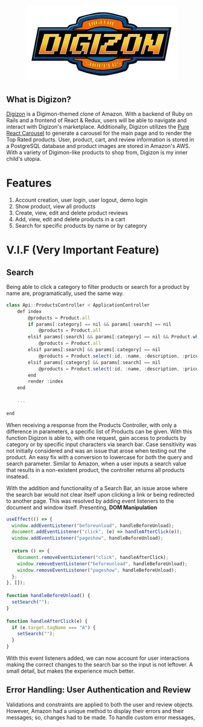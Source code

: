 # [<p align="center"/> <img src="./frontend/src/assets/logo.png" width="400" height="200" />](https://digizon.onrender.com)

## **What is Digizon?**

[Digizon](https://digizon.onrender.com) is a Digimon-themed clone of Amazon. With a backend of Ruby on Rails and a frontend of React & Redux, users will be able to navigate and interact with Digizon's marketplace. Additionally, Digizon utilizes the [Pure React Carousel](https://github.com/express-labs/pure-react-carousel) to generate a carousel for the main page and to render the Top Rated products. User, product, cart, and review information is stored in a PostgreSQL database and product images are stored in Amazon's AWS. With a variety of Digimon-like products to shop from, Digizon is my inner child's utopia.

# **Features**

1. Account creation, user login, user logout, demo login
2. Show product, view all products
3. Create, view, edit and delete product reviews
4. Add, view, edit and delete products in a cart
5. Search for specific products by name or by category

# **V.I.F (Very Important Feature)**

## **Search**

Being able to click a category to filter products or search for a product by name are, programatically, used the same way.

```js
class Api::ProductsController < ApplicationController
    def index
        @products = Product.all
        if params[:category] == nil && params[:search] == nil
            @products = Product.all
        elsif params[:search] && params[:category] == nil && Product.where("lower(name) LIKE ?", "%" + params[:search].downcase + "%").length == 0
            @products = Product.all
        elsif params[:search] && params[:category] == nil
            @products = Product.select(:id, :name, :description, :price, :category).where("lower(name) LIKE ?", "%" + params[:search].downcase + "%")
        elsif params[:category] && params[:search] == nil
            @products = Product.select(:id, :name, :description, :price, :category).where(category: params[:category])
        end
        render :index
    end

    ...

end
```

When receiving a response from the Products Controller, with only a difference in parameters, a specific list of Products can be given. With this function Digizon is able to, with one request, gain access to products by category or by specific input characters via search bar. Case sensitivity was not initially considered and was an issue that arose when testing out the product. An easy fix with a conversion to lowercase for both the query and search parameter. Similar to Amazon, when a user inputs a search value that results in a non-existent product, the controller returns all products insatead.

With the addition and functionality of a Search Bar, an issue arose where the search bar would not clear itself upon clicking a link or being redirected to another page. This was resolved by adding event listeners to the document and window itself. Presenting, **DOM Manipulation**

```js
useEffect(() => {
  window.addEventListener("beforeunload", handleBeforeUnload);
  document.addEventListener("click", (e) => handleAfterClick(e));
  window.addEventListener("pageshow", handleBeforeUnload);

  return () => {
    document.removeEventListener("click", handleAfterClick);
    window.removeEventListener("beforeunload", handleBeforeUnload);
    window.removeEventListener("pageshow", handleBeforeUnload);
  };
}, []);

function handleBeforeUnload() {
  setSearch("");
}

function handleAfterClick(e) {
  if (e.target.tagName === "A") {
    setSearch("");
  }
}
```

With this event listeners added, we can now account for user interactions making the correct changes to the search bar so the input is not leftover. A small detail, but makes the experience much better.

## **Error Handling: User Authentication and Review**

Validations and constraints are applied to both the user and review objects. However, Amazon had a unique method to display their errors and their messages; so, changes had to be made. To handle custom error messages,
